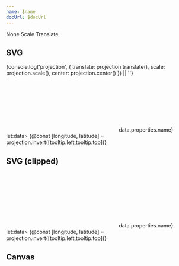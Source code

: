 ```yaml
---
name: $name
docUrl: $docUrl
---
```


<script lang="ts">
	import { cubicOut } from 'svelte/easing';
	import { index } from 'd3-array';
	import { scaleQuantize } from 'd3-scale';
	import { geoMercator } from 'd3-geo';
	import { feature } from 'topojson-client';
	
	import { Button, Field, ToggleGroup, ToggleOption } from 'svelte-ux';
	import { mdiChevronLeft, mdiChevronRight } from '@mdi/js';

	import Preview from '$lib/docs/Preview.svelte';
	import RangeField from '$lib/docs/RangeField.svelte';
	import TilesetField from '$lib/docs/TilesetField.svelte';
	import ZoomControls from '$lib/docs/ZoomControls.svelte';

	import Chart, { Canvas, Svg } from '$lib/components/Chart.svelte';
	import ClipPathUse from '$lib/components/ClipPathUse.svelte';
	import GeoPath from '$lib/components/GeoPath.svelte';
	import GeoTile from '$lib/components/GeoTile.svelte';
	import Tooltip from '$lib/components/Tooltip.svelte';
	import TooltipItem from '$lib/components/TooltipItem.svelte';
	import Zoom from '$lib/components/Zoom.svelte';

	import geojson from '../_data/geo/us-states-topojson.js';

	const states = feature(geojson, geojson.objects.collection);

	$: filteredStates = { ...states, features: states.features.filter(d => d.properties.name !== 'Alaska' && d.properties.name !== 'Hawaii' )}
	// $: filteredStates = { ...states, features: states.features.filter(d => d.properties.name === 'West Virginia')}
	$: selectedFeature = filteredStates;

	let serviceUrl;
	let zoomDelta = 0;
	let zoom;
	let scrollMode = 'scale';
</script>

<div class="grid grid-cols-[1fr,1fr,1fr] gap-2 my-2">
	<TilesetField bind:serviceUrl />
	<RangeField label="Zoom delta" bind:value={zoomDelta} min={-5} max={5} />
	<Field label="Scroll mode" let:id>
		<ToggleGroup bind:value={scrollMode} contained classes={{ root: 'w-full', options: 'w-full' }}>
			<ToggleOption value="none">None</ToggleOption>
			<ToggleOption value="scale">Scale</ToggleOption>
			<ToggleOption value="translate">Translate</ToggleOption>
		</ToggleGroup>
	</Field>
</div>

## SVG

<Preview>
	<div class="h-[600px] relative overflow-hidden">
		<ZoomControls {zoom} />
		<Chart
			geo={{
				projection: geoMercator,
				fitGeojson: selectedFeature,
			}}
			tooltip={{ mode: 'manual' }}
			let:tooltip
			let:projection
		>
			{console.log('projection', { translate: projection.translate(), scale: projection.scale(), center: projection.center() }) || ''}
			<Svg>
				<Zoom bind:this={zoom} scroll={scrollMode} tweened={{ duration: 800, easing: cubicOut }} let:zoomTo let:scale>
					<GeoTile url={serviceUrl} {zoomDelta} />
					{#each filteredStates.features as feature}
						<GeoPath
							geojson={feature}
							class="stroke-black/20 hover:fill-white/30"
							stroke-width={1 / scale}
							{tooltip}
						/>
					{/each}
				</Zoom>
			</Svg>
			<Tooltip header={(data) => data.properties.name} let:data>
				{@const [longitude, latitude] = projection.invert([tooltip.left,tooltip.top])}
				<TooltipItem
					label="longitude"
					value={longitude}
					format="decimal"
				/>
				<TooltipItem
					label="latitude"
					value={latitude}
					format="decimal"
				/>
			</Tooltip>
		</Chart>
	</div>
</Preview>

## SVG (clipped)

<Preview>
	<div class="h-[600px] overflow-hidden">
		<Chart
			geo={{
				projection: geoMercator,
				fitGeojson: selectedFeature
			}}
			tooltip={{ mode: 'manual' }}
			let:tooltip
			let:projection
		>
			<Svg>
				<ClipPathUse refId="clip">
					<GeoTile url={serviceUrl} {zoomDelta} />
				</ClipPathUse>
				<GeoPath geojson={selectedFeature} id="clip" class="stroke-none" />
				{#each filteredStates.features as feature}
					<GeoPath
						geojson={feature}
						{tooltip}
						class="stroke-black/20 hover:fill-white/30"
					/>
				{/each}
			</Svg>
			<Tooltip header={(data) => data.properties.name} let:data>
				{@const [longitude, latitude] = projection.invert([tooltip.left,tooltip.top])}
				<TooltipItem
					label="longitude"
					value={longitude}
					format="decimal"
				/>
				<TooltipItem
					label="latitude"
					value={latitude}
					format="decimal"
				/>
			</Tooltip>
		</Chart>
	</div>
</Preview>

## Canvas

<Preview>
	<div class="h-[600px]">
		<Chart
			geo={{
				projection: geoMercator,
				fitGeojson: selectedFeature
			}}
		>
			<Canvas>
				<GeoTile url={serviceUrl} {zoomDelta} />
			</Canvas>
			<Canvas>
				<GeoPath geojson={filteredStates} stroke="rgba(0,0,0,.2)" />
			</Canvas>
		</Chart>
	</div>
</Preview>
